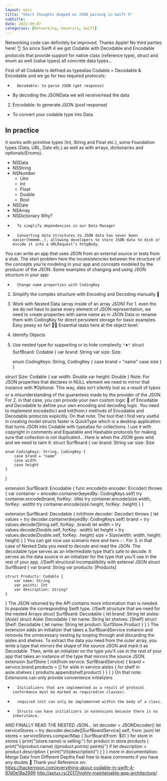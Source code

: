 ```yaml
---
layout: epic
title: "Short thoughts dumped on JSON parsing in Swift 5"
subtitle: 
date: 2022-09-07
categories: [Networking, Generics, Swift]
---
```


Networking code can definitely be improved. Thanks Apple! No third parties here!
👌 So since Swift 4 we got Codable with Decodable and Encodable protocols that 
provide support for native class (reference type), struct and enum as well (value types) all concrete data types…



First of all Codable is defined as typealias Codable = Decodable & Encodable and we go for two required protocols:
* 		Decodable: to parse JSON (get response)
- By decoding the JSONData we will receive/read the data
2. Encodable: to generate JSON (post response)
- To convert your codable type into Data.

<!-- more -->

## In practice
It works with primitive types (Int, String and Float etc.), some Foundation types (Data, URL, Date etc.) as well as with arrays, dictionaries and optionals(Enums).
- NSData
- NSString
- NSNumber
	- UInt
	- Int
	- Float
	- Double
	- Bool
- NSDate
- NSArray
- NSDictionary
Why?
* 		To simplify dependencies in our Data Manager
* 		Converting data structures to JSON data has never been easier(hmmmm..), allowing developers to store JSON data to disk or encode it into a URLRequest’s httpBody.
You can write an app that uses JSON from an external source or tests from a stub. The start problem here the inconsistencies between the structure of the concepts you’re modeling in your app and concepts modeled by the producer of the JSON. Some examples of changing and using JSON structure in your app:
* 		Change name properties with CodingKey
2. Simplify the complex structure with Encoding and Decoding manually 📝
3. Work with Nested Data (array inside of an array JSON)
For 1. even tho we do not have to parse every element of JSON representation, we need to create properties with same name as in JSON Data or rename them with CodingKey for direct persistent storage for basic examples. Easy peasy so far! 🤠🤠
Essential tasks here at the object level:
1. Identify Objects
2. Use nested type for supporting or to hide complexity
🃏♦️🃏
struct SurfBoard: Codable {
    var brand: String
    var size: Size
    
    enum CodingKeys: String, CodingKey {
        case brand = "name"
        case size
    }
}

struct Size: Codable {
    var width: Double
    var height: Double
}
Note: For JSON properties that declares in NULL element we need to mirror that instance with ❓Optional. This way, data isn’t silently lost as a result of typos or a misunderstanding of the guarantees made by the provider of the JSON.
For 2. in that case, you can provide your own custom logic 📝 of Encodable and Decodable to define your own encoding and decoding logic. You need to implement encode(to:) and init(from:) methods of Encodable and Decodable protocols explicitly.
On that note:
The tool that I find very useful in creating model structs faster is QuickType which is a desktop application that turns JSON into Codable with typealias for collections. I use it with copyright in comments and Equatable and Hashable protocols for making sure that collection is not duplicated…
Here is when the JSON goes wild and we need to taim it:
struct SurfBoard {
    var brand: String
    var size: Size
    
    enum CodingKeys: String, CodingKey {
        case brand = "name"
        case width
        case height
    }
}

extension SurfBoard: Encodable {
    func encode(to encoder: Encoder) throws {
        var container = encoder.container(keyedBy: CodingKeys.self)
        try container.encode(brand, forKey: .title)
        try container.encode(size.width, forKey: .width)
        try container.encode(size.height, forKey: .height)
    }
}

extension SurfBoard: Decodable {
    init(from decoder: Decoder) throws {
        let values = try decoder.container(keyedBy: CodingKeys.self)
        brand = try values.decode(String.self, forKey: .brand)
        let width = try values.decode(Double.self, forKey: .width)
        let height = try values.decode(Double.self, forKey: .height)
        size = Size(width: width, height: height)
    }
}
You can get nice use scenario here and here ✅.
For 3. in that case of Nested Data you need to decode and read the JSON. The decodable type serves as an intermediate type that’s safe to decode. It serves as the data source in an initializer for the type that you’ll use in the rest of your app.
//Swift structural incompatibility with external JSON
struct SurfBoard {
    var brand: String
    var products: [Products]
    
    struct Products: Codable {
        var name: String
        var points: Int
        var description: String?
    }
}
The JSON returned by the API contains more information than is needed to populate the corresponding Swift type.
//Swift structure that we need for the nested Arrays
struct SurfBoard: Decodable {
    let brand: String
    let aisles: [Aisle]
    struct Aisle: Decodable {
        let name: String
        let shelves: [Shelf]
        struct Shelf: Decodable {
           let name: String
           let product: SurfStore.Product
        }
    }
}
The extension adds an initializer that takes a SurfBoardService instance and removes the unnecessary nesting by looping through and discarding the aisles and shelves.
To extract the data you need from the outer array, you write a type that mirrors the shape of the source JSON and mark it as Decodable. Then, write an initializer on the type you’ll use in the rest of your app that takes an instance of the type that mirrors the source JSON.
extension SurfStore {
    init(from service: SurfBoardService) {
         brand = service.brand
         products = []
         for aisle in service.aisles {
           for shelf in aisle.shelves {
             products.append(shelf.product)
            }
         }
     }
 }
On that note:
Extensions can only provide convenience initializers
* 		Initializers that are implemented as a result of protocol conformance must be marked as required(on classes).
* 		required init can only be implemented within the body of a class.
* 		Structs can have initializers in extensions because there is no inheritance.
AND FINALLY READ THE NESTED JSON…
let decoder = JSONDecoder()
let serviceStores = try decoder.decode([SurfBoardService].self,        from: json)
     let stores = serviceStores.compactMap { SurfBoard(from: $0) }
for store in stores {
     print("\(store.name) is selling:")
    for product in store.products { 
       print("\t\(product.name) (\(product.points) points)")
          if let description = product.description {
          print("\t\t\(description)")
     }
   }
}
more in documentation: Merge Data from Different Depths
Feel free to leave comments if you have any doubts 🙂 Thank you!
Reference on:
https://hackernoon.com/everything-about-codable-in-swift-4-97d0e18a2999
http://aplus.rs/2017/highly-maintainable-app-architecture/